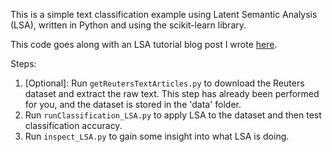This is a simple text classification example using Latent Semantic Analysis (LSA), written in Python and using the scikit-learn library. 

This code goes along with an LSA tutorial blog post I wrote [here](http://mccormickml.com/tutorials/2016/03/25/lsa-for-text-classification-tutorial/).

Steps:

1. [Optional]: Run `getReutersTextArticles.py` to download the Reuters dataset and extract the raw text. This step has already been performed for you, and the dataset is stored in the 'data' folder.
2. Run `runClassification_LSA.py` to apply LSA to the dataset and then test classification accuracy.
3. Run `inspect_LSA.py` to gain some insight into what LSA is doing.
